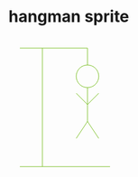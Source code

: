 # hangman sprite

<svg height="250" width="200" stroke="#78BE20" fill="transparent">
    <!-- Gallows -->
    <line x1="20" y1="20" x2="140" y2="20" />
    <line x1="140" y1="20" x2="140" y2="50" />
    <line x1="60" y1="20" x2="60" y2="230" />
    <line x1="20" y1="230" x2="180" y2="230" />
    <!-- Head -->
    <circle cx="140" cy="70" r="20" />
    <!-- Body -->
    <line x1="140" y1="90" x2="140" y2="150" />
    <!-- Arms -->
    <line x1="140" y1="120" x2="120" y2="100" />
    <line x1="140" y1="120" x2="160" y2="100" />
    <!-- Legs -->
    <line x1="140" y1="150" x2="120" y2="180" />
    <line x1="140" y1="150" x2="160" y2="180" />
</svg>
